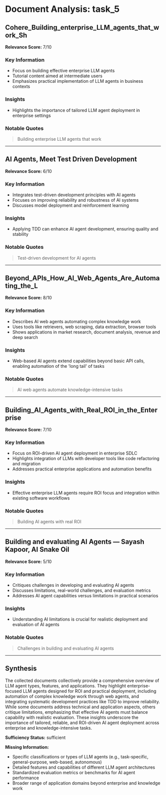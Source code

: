 # Document Analysis: task_5

## Cohere_Building_enterprise_LLM_agents_that_work_Sh
**Relevance Score:** 7/10

### Key Information
- Focus on building effective enterprise LLM agents
- Tutorial content aimed at intermediate users
- Emphasizes practical implementation of LLM agents in business contexts

### Insights
- Highlights the importance of tailored LLM agent deployment in enterprise settings

### Notable Quotes
> Building enterprise LLM agents that work

---

## AI Agents, Meet Test Driven Development
**Relevance Score:** 6/10

### Key Information
- Integrates test-driven development principles with AI agents
- Focuses on improving reliability and robustness of AI systems
- Discusses model deployment and reinforcement learning

### Insights
- Applying TDD can enhance AI agent development, ensuring quality and stability

### Notable Quotes
> Test-driven development for AI agents

---

## Beyond_APIs_How_AI_Web_Agents_Are_Automating_the_L
**Relevance Score:** 8/10

### Key Information
- Describes AI web agents automating complex knowledge work
- Uses tools like retrievers, web scraping, data extraction, browser tools
- Shows applications in market research, document analysis, revenue and deep search

### Insights
- Web-based AI agents extend capabilities beyond basic API calls, enabling automation of the 'long tail' of tasks

### Notable Quotes
> AI web agents automate knowledge-intensive tasks

---

## Building_AI_Agents_with_Real_ROI_in_the_Enterprise
**Relevance Score:** 7/10

### Key Information
- Focus on ROI-driven AI agent deployment in enterprise SDLC
- Highlights integration of LLMs with developer tools like code refactoring and migration
- Addresses practical enterprise applications and automation benefits

### Insights
- Effective enterprise LLM agents require ROI focus and integration within existing software workflows

### Notable Quotes
> Building AI agents with real ROI

---

## Building and evaluating AI Agents — Sayash Kapoor, AI Snake Oil
**Relevance Score:** 5/10

### Key Information
- Critiques challenges in developing and evaluating AI agents
- Discusses limitations, real-world challenges, and evaluation metrics
- Addresses AI agent capabilities versus limitations in practical scenarios

### Insights
- Understanding AI limitations is crucial for realistic deployment and evaluation of AI agents

### Notable Quotes
> Challenges in building and evaluating AI agents

---

## Synthesis
The collected documents collectively provide a comprehensive overview of LLM agent types, features, and applications. They highlight enterprise-focused LLM agents designed for ROI and practical deployment, including automation of complex knowledge work through web agents, and integrating systematic development practices like TDD to improve reliability. While some documents address technical and application aspects, others critique limitations, emphasizing that effective AI agents must balance capability with realistic evaluation. These insights underscore the importance of tailored, reliable, and ROI-driven AI agent deployment across enterprise and knowledge-intensive tasks.

**Sufficiency Status:** sufficient

**Missing Information:**
- Specific classifications or types of LLM agents (e.g., task-specific, general-purpose, web-based, autonomous)
- Detailed features and capabilities of different LLM agent architectures
- Standardized evaluation metrics or benchmarks for AI agent performance
- Broader range of application domains beyond enterprise and knowledge work